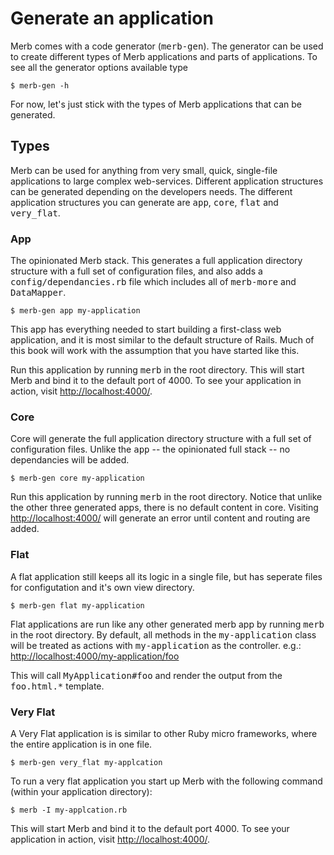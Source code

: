 # Generate an application
Merb comes with a code generator (<tt>merb-gen</tt>). The generator can be used to create different types of Merb applications and parts of applications. To see all the generator options available type

    $ merb-gen -h

For now, let's just stick with the types of Merb applications that can be generated.

## Types
Merb can be used for anything from  very small, quick, single-file applications to large complex web-services.  Different application structures can be generated depending on the developers needs. The different application structures you can generate are <tt>app</tt>, <tt>core</tt>, <tt>flat</tt> and  <tt>very_flat</tt>.

### App
The opinionated Merb stack.  This generates a full application directory structure with a full set of configuration files, and also adds a <tt>config/dependancies.rb</tt> file which includes all of <tt>merb-more</tt> and <tt>DataMapper</tt>.

    $ merb-gen app my-application

This app has everything needed to start building a first-class web application, and it is most similar to the default structure of Rails.  Much of this book will work with the assumption that you have started like this.

Run this application by running <tt>merb</tt> in the root directory.  This will start Merb and bind it to the default port of 4000. To see your application in action, visit [http://localhost:4000/](http://localhost:4000/).

### Core
Core will generate the full application directory structure with a full set of configuration files.  Unlike the <tt>app</tt> -- the opinionated full stack -- no dependancies will be added.

    $ merb-gen core my-application

Run this application by running <tt>merb</tt> in the root directory.  Notice that unlike the other three generated apps, there is no default content in core.  Visiting [http://localhost:4000/](http://localhost:4000/) will generate an error until content and routing are added.

### Flat
A flat application still keeps all its logic in a single file, but has seperate files for configutation and it's own view directory.

    $ merb-gen flat my-application

Flat applications are run like any other generated merb app by running <tt>merb</tt> in the root directory.  By default, all methods in the <tt>my-application</tt> class will be treated as actions with <tt>my-application</tt> as the controller. e.g.: [http://localhost:4000/my-application/foo](http://localhost:4000/my-application/foo)

This will call <tt>MyApplication#foo</tt> and render the output from the <tt>foo.html.*</tt> template.

### Very Flat
A Very Flat application is is similar to other Ruby micro frameworks, where the entire application is in one file.

    $ merb-gen very_flat my-applcation

To run a very flat application you start up Merb with the following command (within your application directory):

    $ merb -I my-applcation.rb

This will start Merb and bind it to the default port 4000. To see your application in action, visit [http://localhost:4000/](http://localhost:4000/).





